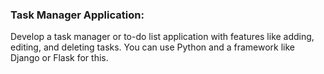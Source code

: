 ### Task Manager Application:

Develop a task manager or to-do list application with features like adding, editing, and deleting tasks. You can use Python and a framework like Django or Flask for this.

